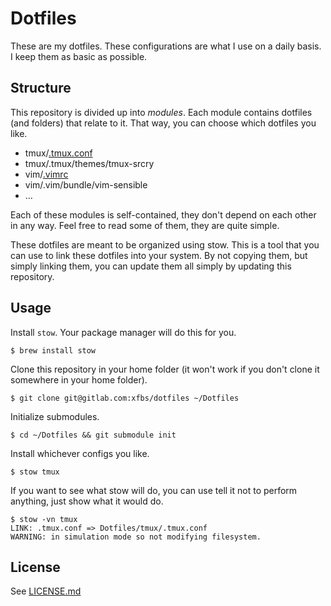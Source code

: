 # Dotfiles

These are my dotfiles. These configurations are what I use on a daily basis. I keep them as basic as possible.

## Structure

This repository is divided up into *modules*. Each module contains dotfiles (and folders) that relate to it. That way, you can choose which dotfiles you like.

*   tmux/[.tmux.conf](tmux/.tmux.conf)
*   tmux/.tmux/themes/tmux-srcry
*   vim/[.vimrc](vim/.vimrc)
*   vim/.vim/bundle/vim-sensible
*   …

Each of these modules is self-contained, they don't depend on each other in any way. Feel free to read some of them, they are quite simple.

These dotfiles are meant to be organized using stow. This is a tool that you can use to link these dotfiles into your system. By not copying them, but simply linking them, you can update them all simply by updating this repository.

## Usage

Install `stow`. Your package manager will do this for you.

    $ brew install stow

Clone this repository in your home folder (it won't work if you don't clone it somewhere in your home folder).

    $ git clone git@gitlab.com:xfbs/dotfiles ~/Dotfiles

Initialize submodules.

    $ cd ~/Dotfiles && git submodule init

Install whichever configs you like.

    $ stow tmux

If you want to see what stow will do, you can use tell it not to perform anything, just show what it would do.

    $ stow -vn tmux
    LINK: .tmux.conf => Dotfiles/tmux/.tmux.conf
    WARNING: in simulation mode so not modifying filesystem.

## License

See [LICENSE.md](LICENSE.md)
